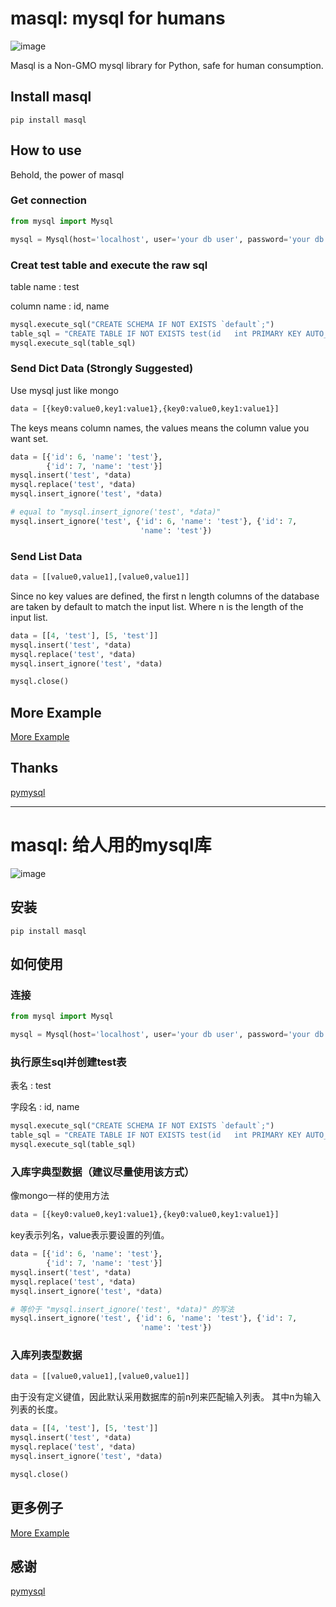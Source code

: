 # masql: mysql for humans
![image](https://warehouse-camo.cmh1.psfhosted.org/1912c9df2012392febbfa09e84588bc474d9d010/68747470733a2f2f696d672e736869656c64732e696f2f707970692f6c2f72657175657374732e737667)

Masql is a Non-GMO mysql library for Python, safe for human consumption.

## Install masql
```shell
pip install masql
```

## How to use
Behold, the power of masql

### Get connection
```python
from mysql import Mysql

mysql = Mysql(host='localhost', user='your db user', password='your db password', db='default')
```

### Creat test table and execute the raw sql

table name : test

column name : id, name
```python
mysql.execute_sql("CREATE SCHEMA IF NOT EXISTS `default`;")
table_sql = "CREATE TABLE IF NOT EXISTS test(id   int PRIMARY KEY AUTO_INCREMENT,name varchar(64))charset utf8mb4;"
mysql.execute_sql(table_sql)
```

### Send Dict Data (Strongly Suggested)
Use mysql just like mongo

```python
data = [{key0:value0,key1:value1},{key0:value0,key1:value1}]
```

The keys means column names, the values means the column value you want set.

```python
data = [{'id': 6, 'name': 'test'},
        {'id': 7, 'name': 'test'}]
mysql.insert('test', *data)
mysql.replace('test', *data)
mysql.insert_ignore('test', *data)

# equal to "mysql.insert_ignore('test', *data)"
mysql.insert_ignore('test', {'id': 6, 'name': 'test'}, {'id': 7,
                             'name': 'test'})

```

### Send List Data
```python
data = [[value0,value1],[value0,value1]]
```
Since no key values are defined, the first n length columns of the database are taken by default to match the input list.
Where n is the length of the input list.
```python
data = [[4, 'test'], [5, 'test']]
mysql.insert('test', *data)
mysql.replace('test', *data)
mysql.insert_ignore('test', *data)

mysql.close()
```

## More Example
[More Example](https://github.com/mahaoyang/masql/tree/master/mysql/tests)

## Thanks
[pymysql](https://github.com/PyMySQL/PyMySQL)


---






# masql: 给人用的mysql库
![image](https://warehouse-camo.cmh1.psfhosted.org/1912c9df2012392febbfa09e84588bc474d9d010/68747470733a2f2f696d672e736869656c64732e696f2f707970692f6c2f72657175657374732e737667)

## 安装

```shell
pip install masql
```

## 如何使用

### 连接
```python
from mysql import Mysql

mysql = Mysql(host='localhost', user='your db user', password='your db password', db='default')
```

### 执行原生sql并创建test表

表名 : test

字段名 : id, name
```python
mysql.execute_sql("CREATE SCHEMA IF NOT EXISTS `default`;")
table_sql = "CREATE TABLE IF NOT EXISTS test(id   int PRIMARY KEY AUTO_INCREMENT,name varchar(64))charset utf8mb4;"
mysql.execute_sql(table_sql)
```

### 入库字典型数据（建议尽量使用该方式）

像mongo一样的使用方法

```python
data = [{key0:value0,key1:value1},{key0:value0,key1:value1}]
```

key表示列名，value表示要设置的列值。

```python
data = [{'id': 6, 'name': 'test'},
        {'id': 7, 'name': 'test'}]
mysql.insert('test', *data)
mysql.replace('test', *data)
mysql.insert_ignore('test', *data)

# 等价于 "mysql.insert_ignore('test', *data)" 的写法
mysql.insert_ignore('test', {'id': 6, 'name': 'test'}, {'id': 7,
                             'name': 'test'})

```

### 入库列表型数据
```python
data = [[value0,value1],[value0,value1]]
```
由于没有定义键值，因此默认采用数据库的前n列来匹配输入列表。
其中n为输入列表的长度。
```python
data = [[4, 'test'], [5, 'test']]
mysql.insert('test', *data)
mysql.replace('test', *data)
mysql.insert_ignore('test', *data)

mysql.close()
```

## 更多例子
[More Example](https://github.com/mahaoyang/masql/tree/master/mysql/tests)

## 感谢
[pymysql](https://github.com/PyMySQL/PyMySQL)